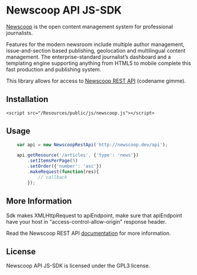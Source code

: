 Newscoop API JS-SDK
=============================

[Newscoop][1] is the open content management system for professional journalists.

Features for the modern newsroom include multiple author management,
issue-and-section based publishing, geolocation and multilingual content 
management. The enterprise-standard journalist’s dashboard and a templating 
engine supporting anything from HTML5 to mobile complete this fast 
production and publishing system.

This library allows for access to [Newscoop REST API][2] (codename gimme).

## Installation

    <script src="/Resources/public/js/newscoop.js"></script>

## Usage

```javascript
    var api = new NewscoopRestApi('http://newscoop.dev/api');

    api.getResource('/articles', {'type': 'news'})
        .setItemsPerPage(5)
        .setOrder({'number': 'asc'})
        .makeRequest(function(res){
            // callback
        });

```    

## More Information

Sdk makes XMLHttpRequest to apiEndpoint, make sure that apiEndpoint have your host in "access-control-allow-origin" response header.

Read the Newscoop REST API [documentation][2] for more information.

## License

Newscoop API JS-SDK is licensed under the GPL3 license.

[1]: http://www.sourcefabric.org/en/newscoop/
[2]: https://wiki.sourcefabric.org/display/CS/Newscoop+REST+API+Reference